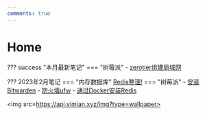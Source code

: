 ```yaml
---
comments: true
---
```

 
# Home

??? success "本月最新笔记"
    === "树莓派"
        - [zerotier组建局域网](pc/raspberry/zerotier)

??? 2023年2月笔记
    === "内存数据库"
        [Redis整理!](app/redis/redisTidy/)
    === "树莓派"
        - [安装Bitwarden](pc/raspberry/bitwarden/)
        - [防火墙ufw](pc/raspberry/ufw)
        - [通过Docker安装Redis](pc/raspberry/redis)


<img src=https://api.yimian.xyz/img?type=wallpaper>


<!-- cusdis评论位置 -->
<div id="cusdis_thread"
  data-host="https://cusdis.com"
  data-app-id="12830b58-fda6-4135-99ce-e5f771bd3070"
  data-page-id="{{ PAGE_ID }}"
  data-page-url="https://121rh.com/about"
  data-page-title="主页评论"
  ></div>
  <script async defer src="https://cusdis.com/js/cusdis.es.js"></script>
  <script>
  window.CUSDIS_LOCALE = {
    "powered_by": "评论由 Cusdis 提供",
    "post_comment": "发送",
    "loading": "加载中",
    "email": "邮箱地址 (可选)",
    "nickname": "昵称",
    "reply_placeholder": "回复内容...",
    "reply_btn": "回复",
    "sending": "发送中...",
    "mod_badge": "管理员",
    "content_is_required": "内容不能为空",
    "nickname_is_required": "昵称不能为空",
    "comment_has_been_sent": "评论已发送，管理员审核通过后会展示"
  }
  </script>